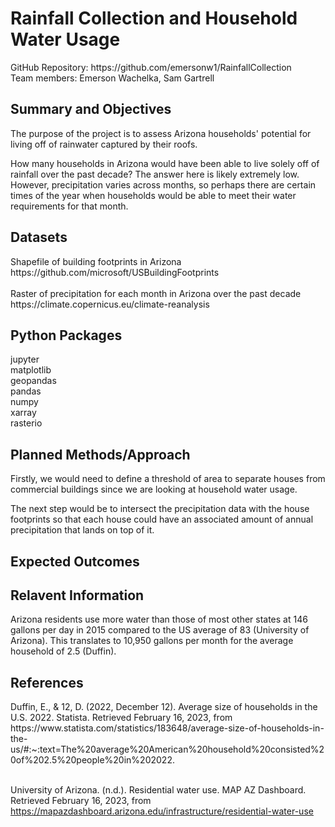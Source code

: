 <h1>Rainfall Collection and Household Water Usage</h1>
GitHub Repository: https://github.com/emersonw1/RainfallCollection<br>
Team members: Emerson Wachelka, Sam Gartrell

<h2>Summary and Objectives</h2>
<p>The purpose of the project is to assess Arizona households' potential for living off of rainwater captured by their roofs.</p> 

<p>How many households in Arizona would have been able to live solely off of rainfall over the past decade? The answer here is likely extremely low. However, precipitation varies across months, so perhaps there are certain times of the year when households would be able to meet their water requirements for that month.</p>

<h2>Datasets</h2>
Shapefile of building footprints in Arizona<br>
https://github.com/microsoft/USBuildingFootprints<br><br>
Raster of precipitation for each month in Arizona over the past decade<br>
https://climate.copernicus.eu/climate-reanalysis

<h2>Python Packages</h2>
jupyter<br>
matplotlib<br>
geopandas<br>
pandas<br>
numpy<br>
xarray<br>
rasterio

<h2>Planned Methods/Approach</h2>
<p>Firstly, we would need to define a threshold of area to separate houses from commercial buildings since we are looking at household water usage.</p>

<p>The next step would be to intersect the precipitation data with the house footprints so that each house could have an associated amount of annual precipitation that lands on top of it.</p>

<h2>Expected Outcomes</h2>


<h2>Relavent Information</h2>
Arizona residents use more water than those of most other states at 146 gallons per day in 2015 compared to the US average of 83 (University of Arizona). This translates to 10,950 gallons per month for the average household of 2.5 (Duffin).

<h2>References</h2>
Duffin, E., &amp; 12, D. (2022, December 12). Average size of households in the U.S. 2022. Statista. Retrieved February 16, 2023, from https://www.statista.com/statistics/183648/average-size-of-households-in-the-us/#:~:text=The%20average%20American%20household%20consisted%20of%202.5%20people%20in%202022.<br><br>

University of Arizona. (n.d.). Residential water use. MAP AZ Dashboard. Retrieved February 16, 2023, from https://mapazdashboard.arizona.edu/infrastructure/residential-water-use<br><br> 
